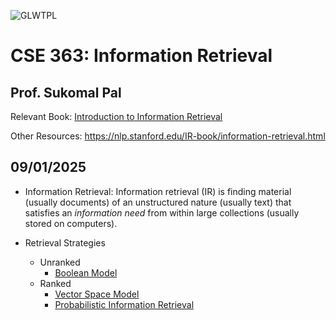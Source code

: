 ![GLWTPL](https://img.shields.io/badge/GLWT-Public_License-red.svg)
# CSE 363: Information Retrieval
## Prof. Sukomal Pal

Relevant Book: [Introduction to Information Retrieval](https://nlp.stanford.edu/IR-book/information-retrieval-book.html)
<!-- Christopher D. Manning, Prabhakar Raghavan and Hinrich Schütze, Introduction to Information Retrieval, Cambridge University Press. 2008. ISBN: 0521865719. -->
Other Resources: <https://nlp.stanford.edu/IR-book/information-retrieval.html> 

09/01/2025
--

- Information Retrieval: Information retrieval (IR) is finding material (usually documents) of an unstructured nature (usually text) that satisfies an *information need* from within large collections (usually stored on computers).

- Retrieval Strategies
    - Unranked
        - [Boolean Model](./boolean-model.md)
    - Ranked
        - [Vector Space Model](./vector-space-model)
        - [Probabilistic Information Retrieval](./probabilistic-information-retrieval.md)
